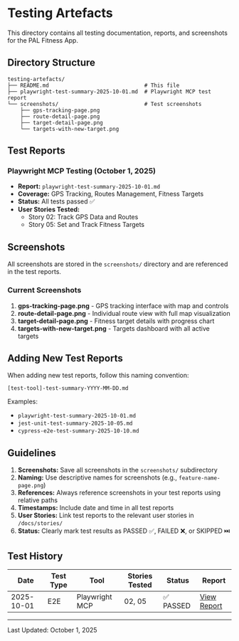 # Testing Artefacts

This directory contains all testing documentation, reports, and screenshots for the PAL Fitness App.

## Directory Structure

```
testing-artefacts/
├── README.md                              # This file
├── playwright-test-summary-2025-10-01.md  # Playwright MCP test report
└── screenshots/                           # Test screenshots
    ├── gps-tracking-page.png
    ├── route-detail-page.png
    ├── target-detail-page.png
    └── targets-with-new-target.png
```

## Test Reports

### Playwright MCP Testing (October 1, 2025)

- **Report:** `playwright-test-summary-2025-10-01.md`
- **Coverage:** GPS Tracking, Routes Management, Fitness Targets
- **Status:** All tests passed ✅
- **User Stories Tested:**
  - Story 02: Track GPS Data and Routes
  - Story 05: Set and Track Fitness Targets

## Screenshots

All screenshots are stored in the `screenshots/` directory and are referenced in the test reports.

### Current Screenshots

1. **gps-tracking-page.png** - GPS tracking interface with map and controls
2. **route-detail-page.png** - Individual route view with full map visualization
3. **target-detail-page.png** - Fitness target details with progress chart
4. **targets-with-new-target.png** - Targets dashboard with all active targets

## Adding New Test Reports

When adding new test reports, follow this naming convention:

```
[test-tool]-test-summary-YYYY-MM-DD.md
```

Examples:
- `playwright-test-summary-2025-10-01.md`
- `jest-unit-test-summary-2025-10-05.md`
- `cypress-e2e-test-summary-2025-10-10.md`

## Guidelines

1. **Screenshots:** Save all screenshots in the `screenshots/` subdirectory
2. **Naming:** Use descriptive names for screenshots (e.g., `feature-name-page.png`)
3. **References:** Always reference screenshots in your test reports using relative paths
4. **Timestamps:** Include date and time in all test reports
5. **User Stories:** Link test reports to the relevant user stories in `/docs/stories/`
6. **Status:** Clearly mark test results as PASSED ✅, FAILED ❌, or SKIPPED ⏭️

## Test History

| Date | Test Type | Tool | Stories Tested | Status | Report |
|------|-----------|------|----------------|--------|--------|
| 2025-10-01 | E2E | Playwright MCP | 02, 05 | ✅ PASSED | [View Report](playwright-test-summary-2025-10-01.md) |

---

Last Updated: October 1, 2025
